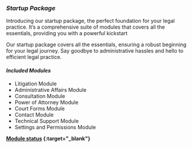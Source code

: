 

### ***Startup Package***
Introducing our startup package, the perfect foundation for your legal practice. It’s a comprehensive suite of modules that covers all the essentials, providing you with a powerful kickstart

Our startup package covers all the essentials, ensuring a robust beginning for your legal journey. Say goodbye to administrative hassles and hello to efficient legal practice.


#### ***Included Modules***

* Litigation Module
* Administrative Affairs Module
* Consultation Module
* Power of Attorney Module
* Court Forms Module
* Contact Module
* Technical Support Module 
* Settings and Permissions Module

**[Module status](https://lawmax.app/modules) {:target="_blank"}**


 <!-- **[Module Link](https://www.markdownguide.org/basic-syntax/#overview)**



![Law Max](../images/lawmax-s-06.png "Logo") -->

<style>
.blank {
target-name:new;
target-new:tab;
}
    </style>

